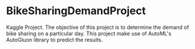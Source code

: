 # BikeSharingDemandProject

Kaggle Project. 
The objective of this project is to determine the demand of bike sharing on a particular day. 
This project make use of AutoML's AutoGluon library to predict the results. 
